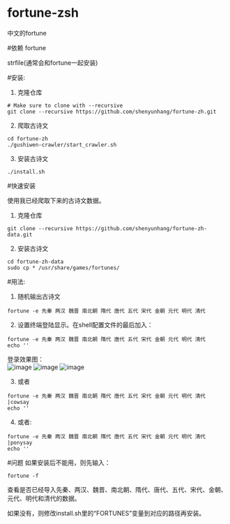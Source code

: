 # fortune-zsh
中文的fortune

#依赖
fortune

strfile(通常会和fortune一起安装)

#安装:

1. 克隆仓库
  ```Shell
  # Make sure to clone with --recursive
  git clone --recursive https://github.com/shenyunhang/fortune-zh.git
  ```

2. 爬取古诗文
  ```shell
  cd fortune-zh
  ./gushiwen-crawler/start_crawler.sh
  ```

3. 安装古诗文
  ```shell
  ./install.sh
  ```

#快速安装

使用我已经爬取下来的古诗文数据。

1. 克隆仓库
  ```Shell
  git clone --recursive https://github.com/shenyunhang/fortune-zh-data.git
  ```
  
2. 安装古诗文
  ```Shell
  cd fortune-zh-data
  sudo cp * /usr/share/games/fortunes/
  ```
  
#用法:

1. 随机输出古诗文
  ```shell
  fortune -e 先秦 两汉 魏晋 南北朝 隋代 唐代 五代 宋代 金朝 元代 明代 清代
  ```

2. 设置终端登陆显示。在shell配置文件的最后加入：  
  ```shell
  fortune -e 先秦 两汉 魏晋 南北朝 隋代 唐代 五代 宋代 金朝 元代 明代 清代
  echo ''
  ```

  登录效果图：  
  ![image](https://github.com/shenyunhang/fortune-zh/blob/master/screenshots/Capture.PNG)
  ![image](https://github.com/shenyunhang/fortune-zh/blob/master/screenshots/Capture2.PNG)
  ![image](https://github.com/shenyunhang/fortune-zh/blob/master/screenshots/Capture3.PNG)


3. 或者
  ```shell
  fortune -e 先秦 两汉 魏晋 南北朝 隋代 唐代 五代 宋代 金朝 元代 明代 清代 |cowsay
  echo ''
  ```

4. 或者:  
  ```shell
  fortune -e 先秦 两汉 魏晋 南北朝 隋代 唐代 五代 宋代 金朝 元代 明代 清代 |ponysay
  echo ''
  ```

#问题
如果安装后不能用，则先输入：
```shell
fortune -f
```
查看是否已经导入先秦、两汉、魏晋、南北朝、隋代、唐代、五代、宋代、金朝、元代、明代和清代的数据。

如果没有，则修改install.sh里的“FORTUNES”变量到对应的路径再安装。  


